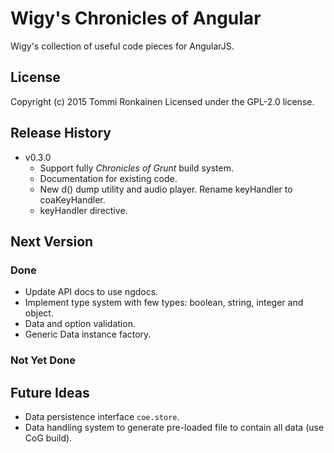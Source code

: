 # Wigy's Chronicles of Angular

Wigy's collection of useful code pieces for AngularJS.

## License

Copyright (c) 2015 Tommi Ronkainen
Licensed under the GPL-2.0 license.

## Release History

* v0.3.0
    - Support fully *Chronicles of Grunt* build system.
    - Documentation for existing code.
    - New d() dump utility and audio player. Rename keyHandler to coaKeyHandler.
    - keyHandler directive.

## Next Version

### Done

* Update API docs to use ngdocs.
* Implement type system with few types: boolean, string, integer and object.
* Data and option validation.
* Generic Data instance factory.

### Not Yet Done

## Future Ideas

* Data persistence interface `coe.store`.
* Data handling system to generate pre-loaded file to contain all data (use CoG build).
